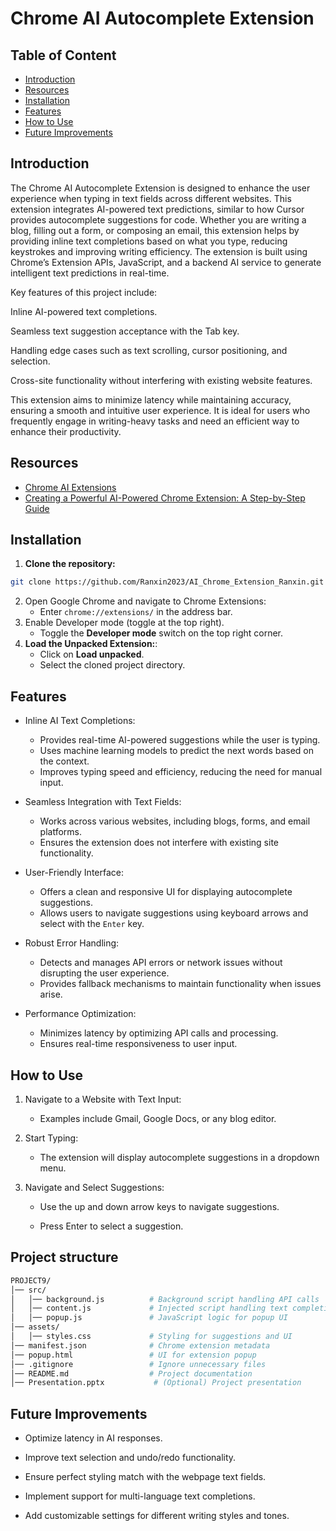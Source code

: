 # Chrome AI Autocomplete Extension
## Table of Content
- [Introduction](#introduction)
- [Resources](#resources)
- [Installation](#installation)
- [Features](#features)
- [How to Use](#how-to-use)
- [Future Improvements](#future-improvements)
## Introduction
The Chrome AI Autocomplete Extension is designed to enhance the user experience when typing in text fields across different websites. This extension integrates AI-powered text predictions, similar to how Cursor provides autocomplete suggestions for code. Whether you are writing a blog, filling out a form, or composing an email, this extension helps by providing inline text completions based on what you type, reducing keystrokes and improving writing efficiency. The extension is built using Chrome’s Extension APIs, JavaScript, and a backend AI service to generate intelligent text predictions in real-time.

Key features of this project include:

Inline AI-powered text completions.

Seamless text suggestion acceptance with the Tab key.

Handling edge cases such as text scrolling, cursor positioning, and selection.

Cross-site functionality without interfering with existing website features.

This extension aims to minimize latency while maintaining accuracy, ensuring a smooth and intuitive user experience. It is ideal for users who frequently engage in writing-heavy tasks and need an efficient way to enhance their productivity.
## Resources
- [Chrome AI Extensions](https://developer.chrome.com/docs/extensions/ai)
- [Creating a Powerful AI-Powered Chrome Extension: A Step-by-Step Guide](https://medium.com/@intuitionlabs/creating-a-powerful-ai-powered-chrome-extension-a-step-by-step-guide-b0a200955469)
## Installation
1. **Clone the repository:**
```sh
git clone https://github.com/Ranxin2023/AI_Chrome_Extension_Ranxin.git
```
2. Open Google Chrome and navigate to Chrome Extensions:
    - Enter `chrome://extensions/` in the address bar.
3. Enable Developer mode (toggle at the top right).
    - Toggle the **Developer mode** switch on the top right corner.
4. **Load the Unpacked Extension:**:
    - Click on **Load unpacked**.
    - Select the cloned project directory.
## Features
- Inline AI Text Completions:
    - Provides real-time AI-powered suggestions while the user is typing.
    - Uses machine learning models to predict the next words based on the context.
    - Improves typing speed and efficiency, reducing the need for manual input.

- Seamless Integration with Text Fields:
    - Works across various websites, including blogs, forms, and email platforms.
    - Ensures the extension does not interfere with existing site functionality.

- User-Friendly Interface:
    - Offers a clean and responsive UI for displaying autocomplete suggestions.
    - Allows users to navigate suggestions using keyboard arrows and select with the `Enter` key.

- Robust Error Handling:
    - Detects and manages API errors or network issues without disrupting the user experience.
    - Provides fallback mechanisms to maintain functionality when issues arise.
- Performance Optimization:
    - Minimizes latency by optimizing API calls and processing.
    - Ensures real-time responsiveness to user input.
## How to Use

1. Navigate to a Website with Text Input:

    - Examples include Gmail, Google Docs, or any blog editor.

2. Start Typing:

    - The extension will display autocomplete suggestions in a dropdown menu.

3. Navigate and Select Suggestions:

    - Use the up and down arrow keys to navigate suggestions.

    - Press Enter to select a suggestion.
## Project structure
```sh
PROJECT9/
│── src/
│   │── background.js          # Background script handling API calls
│   │── content.js             # Injected script handling text completion
│   │── popup.js               # JavaScript logic for popup UI
│── assets/
│   │── styles.css             # Styling for suggestions and UI
│── manifest.json              # Chrome extension metadata
│── popup.html                 # UI for extension popup
│── .gitignore                 # Ignore unnecessary files
│── README.md                  # Project documentation
│── Presentation.pptx           # (Optional) Project presentation

```
## Future Improvements
- Optimize latency in AI responses.

- Improve text selection and undo/redo functionality.

- Ensure perfect styling match with the webpage text fields.

- Implement support for multi-language text completions.

- Add customizable settings for different writing styles and tones.